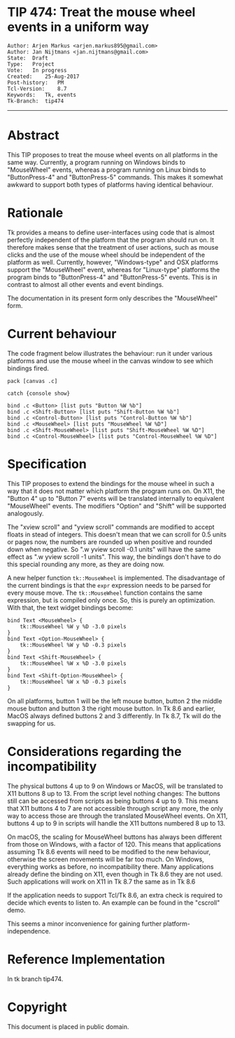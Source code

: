 # TIP 474: Treat the mouse wheel events in a uniform way
	Author:	Arjen Markus <arjen.markus895@gmail.com>
	Author:	Jan Nijtmans <jan.nijtmans@gmail.com>
	State:	Draft
	Type:	Project
	Vote:	In progress
	Created:	25-Aug-2017
	Post-history:	PM
	Tcl-Version:	8.7
	Keywords:	Tk, events
	Tk-Branch:	tip474
-----

# Abstract

This TIP proposes to treat the mouse wheel events on all platforms in
the same way. Currently, a program running on Windows binds to
"MouseWheel" events, whereas a program running on Linux binds to
"ButtonPress-4" and "ButtonPress-5" commands. This makes it somewhat
awkward to support both types of platforms having identical behaviour.


# Rationale

Tk provides a means to define user-interfaces using code that is almost
perfectly independent of the platform that the program should run on. It
therefore makes sense that the treatment of user actions, such as mouse
clicks and the use of the mouse wheel should be independent of the
platform as well. Currently, however, "Windows-type" and OSX platforms
support the "MouseWheel" event, whereas for "Linux-type" platforms the
program binds to "ButtonPress-4" and "ButtonPress-5"  events.
This is in contrast to almost all other events and event bindings.

The documentation in its present form only describes the "MouseWheel"
form.


# Current behaviour

The code fragment below illustrates the behaviour: run it under various
platforms and use the mouse wheel in the canvas window to see which
bindings fired.

    pack [canvas .c]

    catch {console show}

    bind .c <Button> [list puts "Button %W %b"]
    bind .c <Shift-Button> [list puts "Shift-Button %W %b"]
    bind .c <Control-Button> [list puts "Control-Button %W %b"]
    bind .c <MouseWheel> [list puts "MouseWheel %W %D"]
    bind .c <Shift-MouseWheel> [list puts "Shift-MouseWheel %W %D"]
    bind .c <Control-MouseWheel> [list puts "Control-MouseWheel %W %D"]


# Specification

This TIP proposes to extend the bindings for the mouse wheel in such a
way that it does not matter which platform the program runs on. On
X11, the "Button 4" up to "Button 7" events will be translated internally
to equivalent "MouseWheel" events. The modifiers "Option" and "Shift"
will be supported analogously.

The "xview scroll" and "yview scroll" commands are modified to accept
floats in stead of integers. This doesn't mean that we can scroll
for 0.5 units or pages now, the numbers are rounded up when positive
and rounded down when negative. So ".w yview scroll -0.1 units" will
have the same effect as ".w yview scroll -1 units". This way, the
bindings don't have to do this special rounding any more, as they are
doing now.

A new helper function `tk::MouseWheel` is implemented. The
disadvantage of the current bindings is that the `expr` expression
needs to be parsed for every mouse move. The `tk::MouseWheel`
function contains the same expression, but is compiled only once.
So, this is purely an optimization. With that, the text widget bindings
become:

    bind Text <MouseWheel> {
        tk::MouseWheel %W y %D -3.0 pixels
    }
    bind Text <Option-MouseWheel> {
        tk::MouseWheel %W y %D -0.3 pixels
    }
    bind Text <Shift-MouseWheel> {
        tk::MouseWheel %W x %D -3.0 pixels
    }
    bind Text <Shift-Option-MouseWheel> {
        tk::MouseWheel %W x %D -0.3 pixels
    }

On all platforms, button 1 will be the left mouse button,
button 2 the middle mouse button and button 3 the right
mouse button. In Tk 8.6 and earlier, MacOS always defined
buttons 2 and 3 differently. In Tk 8.7, Tk will do the
swapping for us.

# Considerations regarding the incompatibility

The physical buttons 4 up to 9 on Windows or MacOS, will be
translated to X11 buttons 8 up to 13. From the script level
nothing changes: The buttons still can be accessed from
scripts as being buttons 4 up to 9. This means that X11
buttons 4 to 7 are not accessible through script any more,
the only way to access those are through the translated
MouseWheel events. On X11, buttons 4 up to 9 in scripts
will handle the X11 buttons numbered 8 up to 13.

On macOS, the scaling for MouseWheel buttons has always
been different from those on Windows, with a factor of 120.
This means that applications assuming Tk 8.6 <MouseWheel>
events will need to be modified to the new behaviour,
otherwise the screen movements will be far too much.
On Windows, everything works as before, no incompatibility
there. Many applications already define the <MouseWheel>
binding on X11, even though in Tk 8.6 they are not
used. Such applications will work on X11 in Tk 8.7 the
same as in Tk 8.6

If the application needs to support Tcl/Tk 8.6, an extra
check is required to decide which events to listen to.
An example can be found in the "cscroll" demo.

This seems a minor inconvenience for gaining further
platform-independence.

# Reference Implementation

In tk branch tip474.

# Copyright

This document is placed in public domain.

